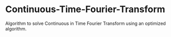 # Continuous-Time-Fourier-Transform
Algorithm to solve Continuous in Time Fourier Transform using an optimized algorithm.
